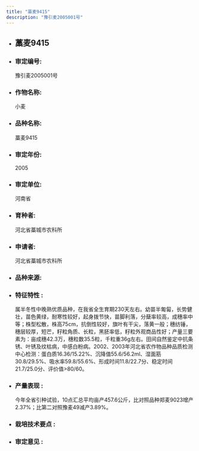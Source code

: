 ```yaml
---
title: "藁麦9415"
description: "豫引麦2005001号"
---
```

* ## 藁麦9415
* ###  审定编号:  
   豫引麦2005001号

*  ### 作物名称:  
   小麦

*   ###  品种名称: 
    藁麦9415

*   ### 审定年份: 
    2005

*   ### 审定单位:  
    河南省

*   ### 育种者:  
    河北省藁城市农科所

*   ### 申请者:  
    河北省藁城市农科所

*   ### 品种来源:  
    

*   ### 特征特性 : 
    属半冬性中晚熟优质品种，在我省全生育期230天左右。幼苗半匍匐，长势健壮，苗色黄绿，耐寒性较好，起身拨节快，苗脚利落，分蘖率较高，成穗率中等；株型松散，株高75cm，抗倒性较好，旗叶有干尖，落黄一般；穗纺锤，穗层较厚，短芒，籽粒角质、长粒，黑胚率低，籽粒外观商品性好；产量三要素为：亩成穗42.3万，穗粒数35.5粒，千粒重36g左右。田间自然鉴定中抗条锈、叶锈及纹枯病，中感白粉病。2002、2003年河北省农作物品种品质检测中心检测：蛋白质16.36/15.22%、沉降值55.6/56.2ml、湿面筋30.8/29.5%、吸水率59.8/55.6%、形成时间11.8/22.7分、稳定时间21.7/25.0分、评价值>80/60。

*   ### 产量表现 : 
    今年全省引种试验，10点汇总平均亩产457.6公斤，比对照品种郑麦9023增产2.37%；比第二对照豫麦49减产3.89%。

*   ### 栽培技术要点 : 
    

*   ### 审定意见 : 
    
